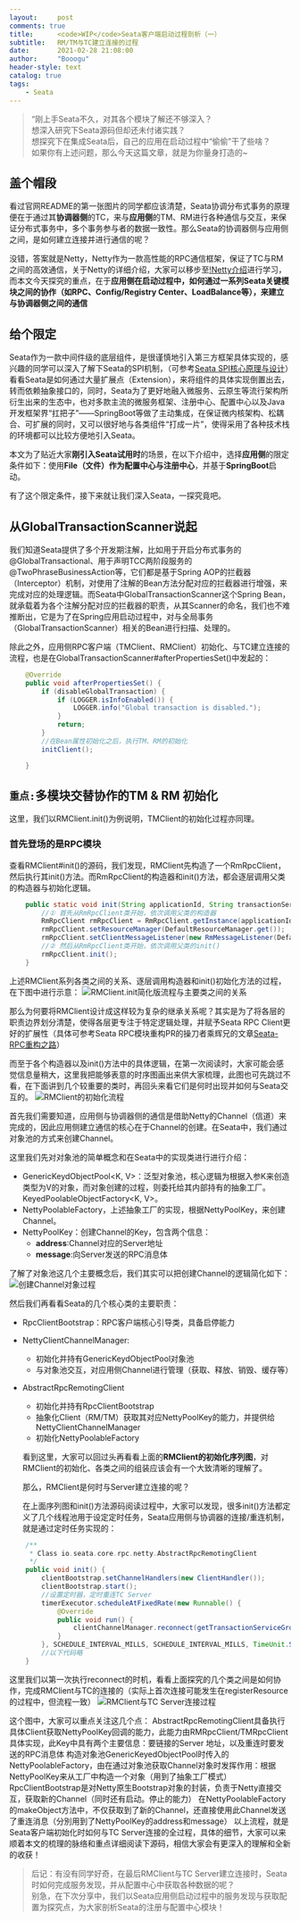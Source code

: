 ```yaml
---
layout:     post
comments: true
title:      <code>WIP</code>Seata客户端启动过程剖析（一）
subtitle:   RM/TM与TC建立连接的过程
date:       2021-02-28 21:08:00
author:     "Booogu"
header-style: text
catalog: true
tags:
    - Seata
---
```


> “刚上手Seata不久，对其各个模块了解还不够深入？ <br>
想深入研究下Seata源码但却还未付诸实践？<br>
想探究下在集成Seata后，自己的应用在启动过程中“偷偷”干了些啥？<br>
如果你有上述问题，那么今天这篇文章，就是为你量身打造的~

## 盖个帽段
看过官网README的第一张图片的同学都应该清楚，Seata协调分布式事务的原理便在于通过其**协调器侧**的TC，来与**应用侧**的TM、RM进行各种通信与交互，来保证分布式事务中，多个事务参与者的数据一致性。那么Seata的协调器侧与应用侧之间，是如何建立连接并进行通信的呢？

没错，答案就是Netty，Netty作为一款高性能的RPC通信框架，保证了TC与RM之间的高效通信，关于Netty的详细介绍，大家可以移步至[!Netty介绍](http://sd)进行学习，而本文今天探究的重点，在于**应用侧在启动过程中，如何通过一系列Seata关键模块之间的协作（如RPC、Config/Registry Center、LoadBalance等），来建立与协调器侧之间的通信**

## 给个限定
Seata作为一款中间件级的底层组件，是很谨慎地引入第三方框架具体实现的，感兴趣的同学可以深入了解下Seata的SPI机制，（可参考[Seata SPI核心原理与设计](http://)）看看Seata是如何通过大量扩展点（Extension），来将组件的具体实现倒置出去，转而依赖抽象接口的，同时，Seata为了更好地融入微服务、云原生等流行架构所衍生出来的生态中，也对多款主流的微服务框架、注册中心、配置中心以及Java开发框架界“扛把子”——SpringBoot等做了主动集成，在保证微内核架构、松耦合、可扩展的同时，又可以很好地与各类组件“打成一片”，使得采用了各种技术栈的环境都可以比较方便地引入Seata。

本文为了贴近大家**刚引入Seata试用时**的场景，在以下介绍中，选择**应用侧**的限定条件如下：使用**File（文件）作为配置中心与注册中心**，并基于**SpringBoot**启动。

有了这个限定条件，接下来就让我们深入Seata，一探究竟吧。

## 从GlobalTransactionScanner说起
我们知道Seata提供了多个开发期注解，比如用于开启分布式事务的@GlobalTransactional、用于声明TCC两阶段服务的@TwoPhraseBusinessAction等，它们都是基于Spring AOP的拦截器（Interceptor）机制，对使用了注解的Bean方法分配对应的拦截器进行增强，来完成对应的处理逻辑。而Seata中GlobalTransactionScanner这个Spring Bean，就承载着为各个注解分配对应的拦截器的职责，从其Scanner的命名，我们也不难推断出，它是为了在Spring应用启动过程中，对与全局事务（GlobalTransactionScanner）相关的Bean进行扫描、处理的。

除此之外，应用侧RPC客户端（TMClient、RMClient）初始化、与TC建立连接的流程，也是在GlobalTransactionScanner#afterPropertiesSet()中发起的：
````java
    @Override
    public void afterPropertiesSet() {
        if (disableGlobalTransaction) {
            if (LOGGER.isInfoEnabled()) {
                LOGGER.info("Global transaction is disabled.");
            }
            return;
        }
        //在Bean属性初始化之后，执行TM、RM的初始化
        initClient();

    }
````

## <code>重点:</code>多模块交替协作的TM & RM 初始化
这里，我们以RMClient.init()为例说明，TMClient的初始化过程亦同理。
### 首先登场的是RPC模块
查看RMClient#init()的源码，我们发现，RMClient先构造了一个RmRpcClient，然后执行其init()方法。而RmRpcClient的构造器和init()方法，都会逐层调用父类的构造器与初始化逻辑。
````java
    public static void init(String applicationId, String transactionServiceGroup) {
        //① 首先从RmRpcClient类开始，依次调用父类的构造器
        RmRpcClient rmRpcClient = RmRpcClient.getInstance(applicationId, transactionServiceGroup);
        rmRpcClient.setResourceManager(DefaultResourceManager.get());
        rmRpcClient.setClientMessageListener(new RmMessageListener(DefaultRMHandler.get(), rmRpcClient));
        //② 然后从RmRpcClient类开始，依次调用父类的init()
        rmRpcClient.init();
    }
````
上述RMClient系列各类之间的关系、逐层调用构造器和init()初始化方法的过程，在下图中进行示意：
![RMClient.init简化版流程与主要类之间的关系](../img/in-post/rmclient_relation.jpg)

那么为何要将RMClient设计成这样较为复杂的继承关系呢？其实是为了将各层的职责边界划分清楚，使得各层更专注于特定逻辑处理，并赋予Seata RPC Client更好的扩展性（具体可参考Seata RPC模块重构PR的操刀者乘辉兄的文章[Seata-RPC重构之路]()）

而至于各个构造器以及init()方法中的具体逻辑，在第一次阅读时，大家可能会感觉信息量稍大，这里我把能够表意的时序图画出来供大家梳理，此图也可先跳过不看，在下面讲到几个较重要的类时，再回头来看它们是何时出现并如何与Seata交互的。
![RMClient的初始化流程](../img/in-post/rmclient_initialization.png)

首先我们需要知道，应用侧与协调器侧的通信是借助Netty的Channel（信道）来完成的，因此应用侧建立通信的核心在于Channel的创建。在Seata中，我们通过对象池的方式来创建Channel。

这里我们先对对象池的简单概念和在Seata中的实现类进行进行介绍：
* GenericKeydObjectPool<K, V>：泛型对象池，核心逻辑为根据入参K来创造类型为V的对象，而对象创建的过程，则委托给其内部持有的抽象工厂。KeyedPoolableObjectFactory<K, V>。
* NettyPoolableFactory，上述抽象工厂的实现，根据NettyPoolKey，来创建Channel。
* NettyPoolKey：创建Channel的Key，包含两个信息：
    - **address**:Channel对应的Server地址
    - **message**:向Server发送的RPC消息体

了解了对象池这几个主要概念后，我们其实可以把创建Channel的逻辑简化如下：
![创建Channel对象过程](../img/in-post/create_channel.jpg)

然后我们再看看Seata的几个核心类的主要职责：
* RpcClientBootstrap：RPC客户端核心引导类，具备启停能力
* NettyClientChannelManager:
  - 初始化并持有GenericKeydObjectPool对象池
  - 与对象池交互，对应用侧Channel进行管理（获取、释放、销毁、缓存等）
* AbstractRpcRemotingClient
  - 初始化并持有RpcClientBootstrap
  - 抽象化Client（RM/TM）获取其对应NettyPoolKey的能力，并提供给NettyClientChannelManager
  - 初始化NettyPoolableFactory

  看到这里，大家可以回过头再看看上面的**RMClient的初始化序列图**，对RMClient的初始化、各类之间的组装应该会有一个大致清晰的理解了。
  
  那么，RMClient是何时与Server建立连接的呢？

  在上面序列图和init()方法源码阅读过程中，大家可以发现，很多init()方法都定义了几个线程池用于设定定时任务，Seata应用侧与协调器的连接/重连机制，就是通过定时任务实现的：

````java
    /**
     * Class io.seata.core.rpc.netty.AbstractRpcRemotingClient
     */
    public void init() {
        clientBootstrap.setChannelHandlers(new ClientHandler());
        clientBootstrap.start();
        //设置定时器，定时重连TC Server
        timerExecutor.scheduleAtFixedRate(new Runnable() {
            @Override
            public void run() {
                clientChannelManager.reconnect(getTransactionServiceGroup());
            }
        }, SCHEDULE_INTERVAL_MILLS, SCHEDULE_INTERVAL_MILLS, TimeUnit.SECONDS);
        //以下代码略
    }
````

这里我们以第一次执行reconnect的时机，看看上面探究的几个类之间是如何协作，完成RMClient与TC的连接的（实际上首次连接可能发生在registerResource的过程中，但流程一致）
![RMClient与TC Server连接过程](../img/in-post/rmclient_connect_tcserver.png)

这个图中，大家可以重点关注这几个点：
 AbstractRpcRemotingClient具备执行具体Client获取NettyPoolKey回调的能力，此能力由RMRpcClient/TMRpcClient具体实现，此Key中具有两个主要信息：要链接的Server 地址，以及重连时要发送的RPC消息体
 构造对象池GenericKeyedObjectPool时传入的NettyPoolableFactory，由在通过对象池获取Channel对象时发挥作用：根据NettyPoolKey来从工厂中构造一个对象（用到了抽象工厂模式）
RpcClientBootstrap是对Netty原生Bootstrap对象的封装，负责于Netty直接交互，获取新的Channel（同时还有启动。停止的能力）
在NettyPoolableFactory的makeObject方法中，不仅获取到了新的Channel，还直接使用此Channel发送了重连消息（分別用到了NettyPoolKey的address和message）
  以上流程，就是Seata客户端初始化时如何与TC Server连接的全过程，具体的细节，大家可以来顺着本文的梳理的脉络和重点详细阅读下源码，相信大家会有更深入的理解和全新的收获！

> 后记：有没有同学好奇，在最后RMClient与TC Server建立连接时，Seata时如何完成服务发现，并从配置中心中获取各种数据的呢？<br>
别急，在下次分享中，我们以Seata应用侧启动过程中的服务发现与获取配置为探究点，为大家剖析Seata的注册与配置中心模块！


